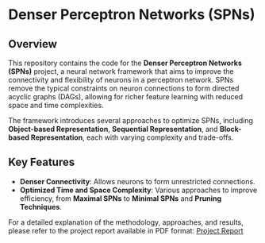 # Denser Perceptron Networks (SPNs)

## Overview

This repository contains the code for the **Denser Perceptron Networks (SPNs)** project, a neural network framework that aims to improve the connectivity and flexibility of neurons in a perceptron network. SPNs remove the typical constraints on neuron connections to form directed acyclic graphs (DAGs), allowing for richer feature learning with reduced space and time complexities.

The framework introduces several approaches to optimize SPNs, including **Object-based Representation**, **Sequential Representation**, and **Block-based Representation**, each with varying complexity and trade-offs.

## Key Features

- **Denser Connectivity**: Allows neurons to form unrestricted connections.
- **Optimized Time and Space Complexity**: Various approaches to improve efficiency, from **Maximal SPNs** to **Minimal SPNs** and **Pruning Techniques**.

For a detailed explanation of the methodology, approaches, and results, please refer to the project report available in PDF format:
[Project Report](./docs/SPNs-thesis_report_draft_sarosh_krishan.pdf)

